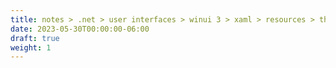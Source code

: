 ```yaml
---
title: notes > .net > user interfaces > winui 3 > xaml > resources > theme resources
date: 2023-05-30T00:00:00-06:00
draft: true
weight: 1
---
```


